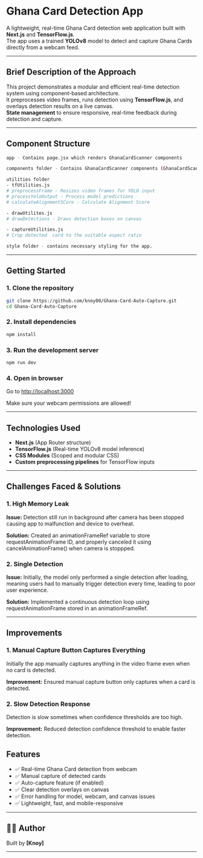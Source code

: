 # Ghana Card Detection App

A lightweight, real-time Ghana Card detection web application built with **Next.js** and **TensorFlow.js**.  
The app uses a trained **YOLOv8** model to detect and capture Ghana Cards directly from a webcam feed.

---

## Brief Description of the Approach

This project demonstrates a modular and efficient real-time detection system using component-based architecture.  
It preprocesses video frames, runs detection using **TensorFlow.js**, and overlays detection results on a live canvas.  
**State management** to ensure responsive, real-time feedback during detection and capture.

---

## Component Structure

```bash
app - Contains page.jsx which renders GhanaCardScanner components

components folder - Contains GhanaCardScanner components (GhanaCardScanner.jsx)

utilities folder
- tfUtilities.js 
# preprocessFrame - Resizes video frames for YOLO input
# processYoloOutput - Process model predictions
# calculateAlignmentSCore - Calculate Alignment Score

- drawUtilites.js
# drawDetections - Draws detection boxes on canvas

- captureUtilities.js
# Crop detected  card to the suitable aspect ratio

style folder - contains necessary styling for the app.
```

---

##  Getting Started

### 1. Clone the repository

```bash
git clone https://github.com/knoy00/Ghana-Card-Auto-Capture.git
cd Ghana-Card-Auto-Capture
```

### 2. Install dependencies

```bash
npm install
```

### 3. Run the development server

```bash
npm run dev
```

### 4. Open in browser

Go to [http://localhost:3000](http://localhost:3000)

Make sure your webcam permissions are allowed!

---

##  Technologies Used

- **Next.js** (App Router structure)
- **TensorFlow.js** (Real-time YOLOv8 model inference)
- **CSS Modules** (Scoped and modular CSS)
- **Custom preprocessing pipelines** for TensorFlow inputs

---

##  Challenges Faced & Solutions

### 1. High Memory Leak
**Issue:** Detection still run in background after camera has been stopped causing app to malfunction and device to overheat.

**Solution:** Created an animationFrameRef variable to store requestAnimationFrame ID, and properly canceled it using cancelAnimationFrame() when camera is stoppped. 

### 2. Single Detection
**Issue:** Initially, the model only performed a single detection after loading, meaning users had to manually trigger detection every time, leading to poor user experience.

**Solution:** Implemented a continuous detection loop using requestAnimationFrame stored in an animationFrameRef.

---

## Improvements

### 1. Manual Capture Button Captures Everything
Initially the app manually captures anything in the video frame even when no card is detected.

**Improvement:** Ensured manual capture button only captures when a card is detected.

### 2. Slow Detection Response
Detection is slow sometimes when confidence thresholds are too high.

**Improvement:** Reduced detection confidence threshold to enable faster detection.

## Features

- ✅ Real-time Ghana Card detection from webcam
- ✅ Manual capture of detected cards
- ✅ Auto-capture feature (if enabled)
- ✅ Clear detection overlays on canvas
- ✅ Error handling for model, webcam, and canvas issues
- ✅ Lightweight, fast, and mobile-responsive

---

## 👨‍💻 Author

Built by **[Knoy]**

---

